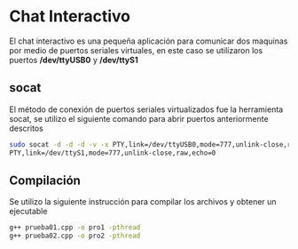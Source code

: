 # Chat Interactivo

El chat interactivo es una pequeña aplicación para comunicar dos maquinas por
medio de puertos seriales virtuales, en este caso se utilizaron los puertos
**/dev/ttyUSB0** y **/dev/ttyS1**

## socat

El método de conexión de puertos seriales virtualizados fue la herramienta
socat, se utilizo el siguiente comando para abrir puertos anteriormente descritos
```bash
sudo socat -d -d -d -v -x PTY,link=/dev/ttyUSB0,mode=777,unlink-close,raw,echo=0
PTY,link=/dev/ttyS1,mode=777,unlink-close,raw,echo=0
```

## Compilación
Se utilizo la siguiente instrucción para compilar los archivos y obtener un
ejecutable
```bash
g++ prueba01.cpp -o pro1 -pthread
g++ prueba02.cpp -o pro2 -pthread
```

